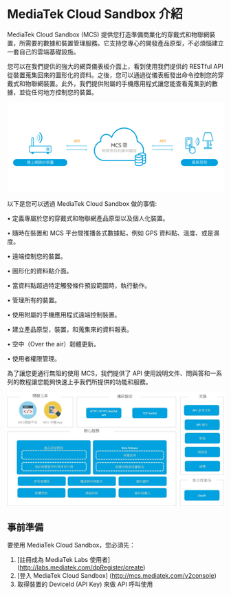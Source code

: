 # **MediaTek Cloud Sandbox 介紹**

MediaTek Cloud Sandbox (MCS) 提供您打造準備商業化的穿戴式和物聯網裝置，所需要的數據和裝置管理服務。它支持您專心的開發產品原型，不必煩惱建立一套自己的雲端基礎設施。

您可以在我們提供的強大的網頁儀表板介面上，看到使用我們提供的 RESTful API 從裝置蒐集回來的圖形化的資料。之後，您可以通過從儀表板發出命令控制您的穿戴式和物聯網裝置。此外，我們提供附屬的手機應用程式讓您能查看蒐集到的數據，並從任何地方控制您的裝置。

![](images/Introduction/img_introduction_01.png)

以下是您可以透過 MediaTek Cloud Sandbox 做的事情:

•	定義專屬於您的穿戴式和物聯網產品原型以及個人化裝置。

•	隨時在裝置和 MCS 平台間推播各式數據點，例如 GPS 資料點、溫度、或是濕度。

•	遠端控制您的裝置。

•	圖形化的資料點介面。

•	當資料點超過特定觸發條件預設範圍時，執行動作。

•	管理所有的裝置。

•	使用附屬的手機應用程式遠端控制裝置。

•	建立產品原型，裝置，和蒐集來的資料報表。

•	空中（Over the air）韌體更新。

•	使用者權限管理。


為了讓您更通行無阻的使用 MCS，我們提供了 API 使用說明文件、問與答和一系列的教程讓您能夠快速上手我們所提供的功能和服務。


![](images/Introduction/img_introduction_02.jpg)


## **事前準備**
要使用 MediaTek Cloud Sandbox，您必須先：
1. [註冊成為 MediaTek Labs 使用者] (http://labs.mediatek.com/dpRegister/create)
2. [登入 MediaTek Cloud Sandbox] (http://mcs.mediatek.com/v2console)
3. 取得裝置的 DeviceId (API Key) 來做 API 呼叫使用
